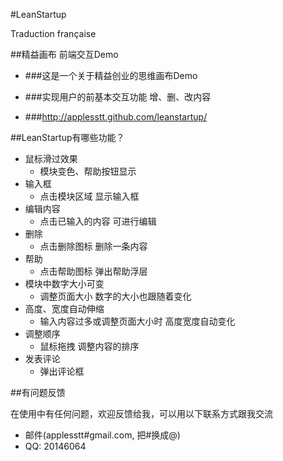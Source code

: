 #LeanStartup

Traduction française

##精益画布 前端交互Demo

* ###这是一个关于精益创业的思维画布Demo

* ###实现用户的前基本交互功能 增、删、改内容

* ###http://applesstt.github.com/leanstartup/

##LeanStartup有哪些功能？

* 鼠标滑过效果
    * 模块变色、帮助按钮显示
* 输入框
    * 点击模块区域 显示输入框
* 编辑内容
    * 点击已输入的内容 可进行编辑
* 删除
    * 点击删除图标 删除一条内容
* 帮助
    * 点击帮助图标 弹出帮助浮层
* 模块中数字大小可变
    * 调整页面大小 数字的大小也跟随着变化
* 高度、宽度自动伸缩
    * 输入内容过多或调整页面大小时 高度宽度自动变化
* 调整顺序
    * 鼠标拖拽 调整内容的排序
* 发表评论
    * 弹出评论框

##有问题反馈

在使用中有任何问题，欢迎反馈给我，可以用以下联系方式跟我交流

* 邮件(applesstt#gmail.com, 把#换成@)
* QQ: 20146064
